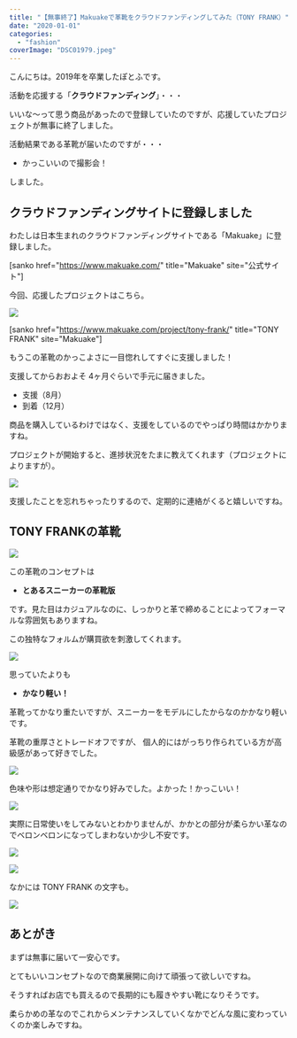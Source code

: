 ```yaml
---
title: "【無事終了】Makuakeで革靴をクラウドファンディングしてみた（TONY FRANK）"
date: "2020-01-01"
categories: 
  - "fashion"
coverImage: "DSC01979.jpeg"
---
```


こんにちは。2019年を卒業したぽとふです。

活動を応援する「**クラウドファンディング**」・・・

いいな～って思う商品があったので登録していたのですが、応援していたプロジェクトが無事に終了しました。

活動結果である革靴が届いたのですが・・・

- かっこいいので撮影会！

しました。

## クラウドファンディングサイトに登録しました

わたしは日本生まれのクラウドファンディングサイトである「Makuake」に登録しました。

\[sanko href="https://www.makuake.com/" title="Makuake" site="公式サイト"\]

今回、応援したプロジェクトはこちら。

![](images/DSC01979.jpeg)

\[sanko href="https://www.makuake.com/project/tony-frank/" title="TONY FRANK" site="Makuake"\]

もうこの革靴のかっこよさに一目惚れしてすぐに支援しました！

支援してからおおよそ 4ヶ月ぐらいで手元に届きました。

- 支援（8月）
- 到着（12月）

商品を購入しているわけではなく、支援をしているのでやっぱり時間はかかりますね。

プロジェクトが開始すると、進捗状況をたまに教えてくれます（プロジェクトによりますが）。

![](images/image.png)

支援したことを忘れちゃったりするので、定期的に連絡がくると嬉しいですね。

## TONY FRANKの革靴

![](images/DSC01974.jpeg)

この革靴のコンセプトは

- **とあるスニーカーの革靴版**

です。見た目はカジュアルなのに、しっかりと革で締めることによってフォーマルな雰囲気もありますね。

この独特なフォルムが購買欲を刺激してくれます。

![](images/DSC01979.jpeg)

思っていたよりも

- **かなり軽い！**

革靴ってかなり重たいですが、スニーカーをモデルにしたからなのかかなり軽いです。

革靴の重厚さとトレードオフですが、 個人的にはがっちり作られている方が高級感があって好きでした。

![](images/DSC01981.jpeg)

色味や形は想定通りでかなり好みでした。よかった！かっこいい！

![](images/DSC01978.jpeg)

実際に日常使いをしてみないとわかりませんが、かかとの部分が柔らかい革なのでベロンベロンになってしまわないか少し不安です。

![](images/DSC01980.jpeg)

![](images/DSC01983.jpeg)

なかには TONY FRANK の文字も。

![](images/DSC01984.jpeg)

## あとがき

まずは無事に届いて一安心です。

とてもいいコンセプトなので商業展開に向けて頑張って欲しいですね。

そうすればお店でも買えるので長期的にも履きやすい靴になりそうです。

柔らかめの革なのでこれからメンテナンスしていくなかでどんな風に変わっていくのか楽しみですね。
